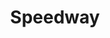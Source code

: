 ---
title: "Speedway"
url: /traverse-city/speedway-south-west-bay-shore-drive/
shop: convenience
---